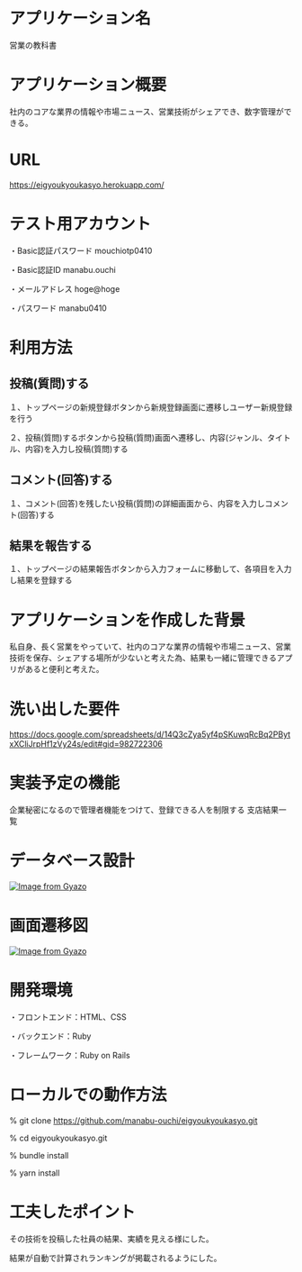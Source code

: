 # アプリケーション名
営業の教科書

# アプリケーション概要
社内のコアな業界の情報や市場ニュース、営業技術がシェアでき、数字管理ができる。
# URL
https://eigyoukyoukasyo.herokuapp.com/
# テスト用アカウント
・Basic認証パスワード
mouchiotp0410

・Basic認証ID
manabu.ouchi

・メールアドレス
hoge@hoge

・パスワード
manabu0410

# 利用方法

##  投稿(質問)する
１、トップページの新規登録ボタンから新規登録画面に遷移しユーザー新規登録を行う

２、投稿(質問)するボタンから投稿(質問)画面へ遷移し、内容(ジャンル、タイトル、内容)を入力し投稿(質問)する

##  コメント(回答)する
１、コメント(回答)を残したい投稿(質問)の詳細画面から、内容を入力しコメント(回答)する

##  結果を報告する
１、トップページの結果報告ボタンから入力フォームに移動して、各項目を入力し結果を登録する

# アプリケーションを作成した背景
私自身、長く営業をやっていて、社内のコアな業界の情報や市場ニュース、営業技術を保存、シェアする場所が少ないと考えた為、結果も一緒に管理できるアプリがあると便利と考えた。

# 洗い出した要件
https://docs.google.com/spreadsheets/d/14Q3cZya5yf4pSKuwqRcBq2PBytxXCliJrpHf1zVy24s/edit#gid=982722306


# 実装予定の機能
企業秘密になるので管理者機能をつけて、登録できる人を制限する
支店結果一覧

# データベース設計
[![Image from Gyazo](https://i.gyazo.com/d218228c20158dbc0992ca5c1e8c0ca2.png)](https://gyazo.com/d218228c20158dbc0992ca5c1e8c0ca2)

# 画面遷移図
[![Image from Gyazo](https://i.gyazo.com/ed258a9a7d3a4e84ade448c81149ff48.png)](https://gyazo.com/ed258a9a7d3a4e84ade448c81149ff48)

# 開発環境
・フロントエンド：HTML、CSS

・バックエンド：Ruby

・フレームワーク：Ruby on Rails

# ローカルでの動作方法
% git clone https://github.com/manabu-ouchi/eigyoukyoukasyo.git

% cd eigyoukyoukasyo.git

% bundle install

% yarn install

# 工夫したポイント
その技術を投稿した社員の結果、実績を見える様にした。

結果が自動で計算されランキングが掲載されるようにした。

